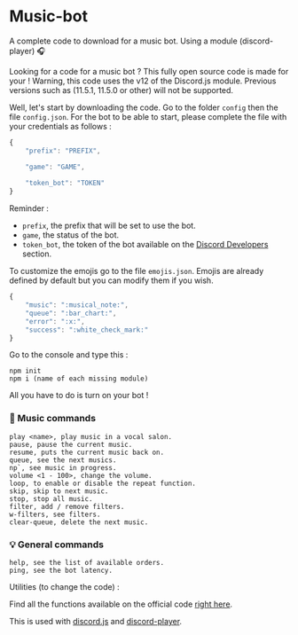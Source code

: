 # Music-bot
A complete code to download for a music bot. Using a module (discord-player) 🎧

Looking for a code for a music bot ? This fully open source code is made for your !
Warning, this code uses the v12 of the Discord.js module. Previous versions such as (11.5.1, 11.5.0 or other) will not be supported.

Well, let's start by downloading the code.
Go to the folder `config` then the file `config.json`.
For the bot to be able to start, please complete the file with your credentials as follows :

```js
{
    "prefix": "PREFIX",

    "game": "GAME",
    
    "token_bot": "TOKEN"
}
```

Reminder :

- `prefix`, the prefix that will be set to use the bot.
- `game`, the status of the bot.
- `token_bot`, the token of the bot available on the [Discord Developers](https://discordapp.com/developers/applications) section.

To customize the emojis go to the file `emojis.json`.
Emojis are already defined by default but you can modify them if you wish.

```js
{
    "music": ":musical_note:",
    "queue": ":bar_chart:",
    "error": ":x:",
    "success": ":white_check_mark:"
}
```

Go to the console and type this :

```
npm init
npm i (name of each missing module)
```

All you have to do is turn on your bot !

### 🎵 Music commands

```
play <name>, play music in a vocal salon.
pause, pause the current music.
resume, puts the current music back on. 
queue, see the next musics.
np`, see music in progress.
volume <1 - 100>, change the volume.
loop, to enable or disable the repeat function.
skip, skip to next music.
stop, stop all music.
filter, add / remove filters.
w-filters, see filters.
clear-queue, delete the next music.
```

### 💡 General commands

```
help, see the list of available orders.
ping, see the bot latency.
```

Utilities (to change the code) :

Find all the functions available on the official code [right here](https://github.com/Androz2091/discord-player).

This is used with [discord.js](https://www.npmjs.com/package/discord.js) and [discord-player](https://www.npmjs.com/package/discord-player).
